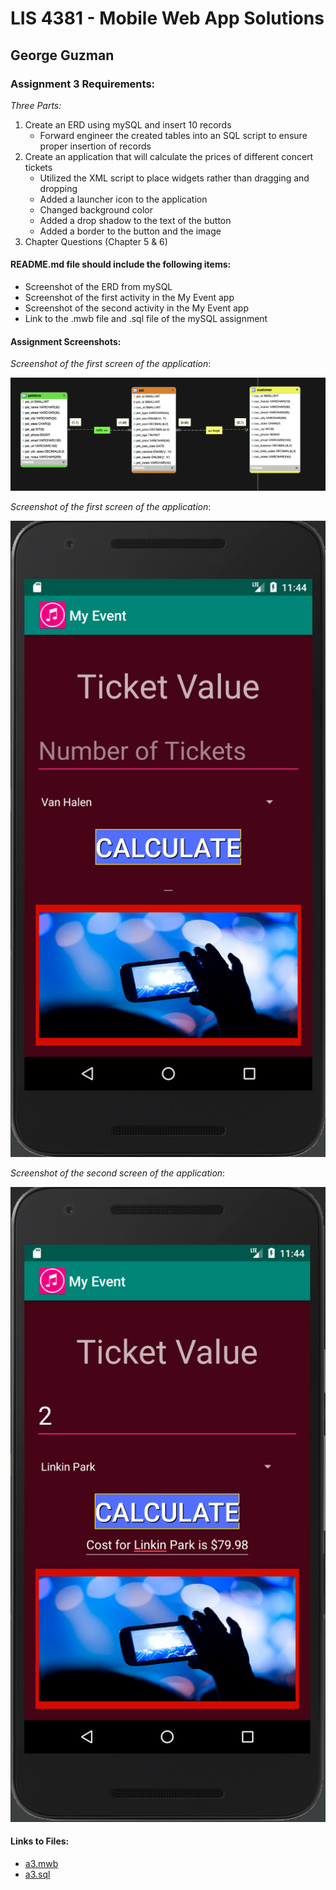 # LIS 4381 - Mobile Web App Solutions

## George Guzman

### Assignment 3 Requirements:

*Three Parts:*

1. Create an ERD using mySQL and insert 10 records
    * Forward engineer the created tables into an SQL script to ensure proper insertion of records
2. Create an application that will calculate the prices of different concert tickets
    * Utilized the XML script to place widgets rather than dragging and dropping
    * Added a launcher icon to the application
    * Changed background color
    * Added a drop shadow to the text of the button
    * Added a border to the button and the image
3. Chapter Questions (Chapter 5 & 6)

#### README.md file should include the following items:

* Screenshot of the ERD from mySQL
* Screenshot of the first activity in the My Event app
* Screenshot of the second activity in the My Event app
* Link to the .mwb file and .sql file of the mySQL assignment


#### Assignment Screenshots:

*Screenshot of the first screen of the application*:

![mySQL Tables](images/erd.png)

*Screenshot of the first screen of the application*:

![First Activity](images/activity1.png)

*Screenshot of the second screen of the application*:

![Second Activity](images/activity2.png)


#### Links to Files:

* [a3.mwb](a3.mwb)
* [a3.sql](a3.sql)
